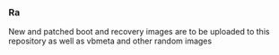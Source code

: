 ### Ra
New and patched boot and recovery images are to be uploaded to this repository as well as vbmeta and other random images
